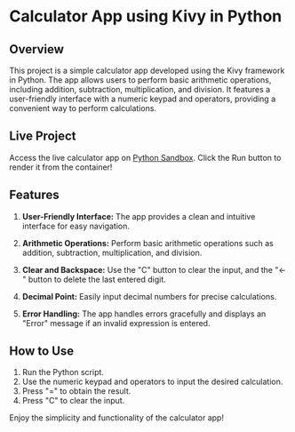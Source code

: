 # Calculator App using Kivy in Python

## Overview

This project is a simple calculator app developed using the Kivy framework in Python. The app allows users to perform basic arithmetic operations, including addition, subtraction, multiplication, and division. It features a user-friendly interface with a numeric keypad and operators, providing a convenient way to perform calculations.

## Live Project

Access the live calculator app on [Python Sandbox](https://pythonsandbox.dev/tqni8f7z28pw). Click the Run button to render it from the container!

## Features

1. **User-Friendly Interface:** The app provides a clean and intuitive interface for easy navigation.

2. **Arithmetic Operations:** Perform basic arithmetic operations such as addition, subtraction, multiplication, and division.

3. **Clear and Backspace:** Use the "C" button to clear the input, and the "<-" button to delete the last entered digit.

4. **Decimal Point:** Easily input decimal numbers for precise calculations.

5. **Error Handling:** The app handles errors gracefully and displays an "Error" message if an invalid expression is entered.

## How to Use

1. Run the Python script.
2. Use the numeric keypad and operators to input the desired calculation.
3. Press "=" to obtain the result.
4. Press "C" to clear the input.

Enjoy the simplicity and functionality of the calculator app!
